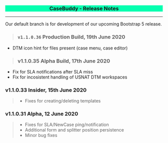  

<h3 align="center" style="background-color:#05ffb0;">CaseBuddy - Release Notes</h3>

---

Our default branch is for development of our upcoming Bootstrap 5 release.

> ### `v1.1.0.36` Production Build, 19th June 2020
- DTM icon hint for files present (case menu, case editor)

> ### v1.1.0.35 Alpha Build, 17th June 2020
- Fix for SLA notifications after SLA miss
- Fix for incosistent handling of USNAT DTM workspaces

### v1.1.0.33 Insider, 15th June 2020
> - Fixes for creating/deleting templates

### v1.1.0.31 Alpha, 12 June 2020
> - Fixes for SLA/NewCase ping/notification
> - Additional form and splitter position persistence
> - Minor bug fixes
